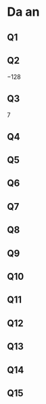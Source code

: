 # Da an
## Q1


## Q2
−128

## Q3
7

## Q4


## Q5


## Q6


## Q7


## Q8


## Q9


## Q10


## Q11


## Q12


## Q13


## Q14

## Q15
